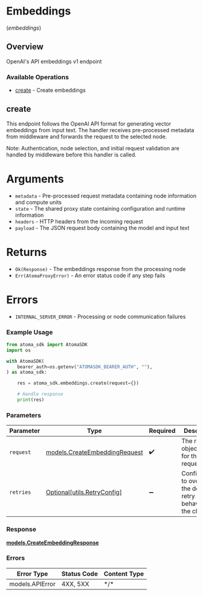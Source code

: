 # Embeddings
(*embeddings*)

## Overview

OpenAI's API embeddings v1 endpoint

### Available Operations

* [create](#create) - Create embeddings

## create

This endpoint follows the OpenAI API format for generating vector embeddings from input text.
The handler receives pre-processed metadata from middleware and forwards the request to
the selected node.

Note: Authentication, node selection, and initial request validation are handled by middleware
before this handler is called.

# Arguments
* `metadata` - Pre-processed request metadata containing node information and compute units
* `state` - The shared proxy state containing configuration and runtime information
* `headers` - HTTP headers from the incoming request
* `payload` - The JSON request body containing the model and input text

# Returns
* `Ok(Response)` - The embeddings response from the processing node
* `Err(AtomaProxyError)` - An error status code if any step fails

# Errors
* `INTERNAL_SERVER_ERROR` - Processing or node communication failures

### Example Usage

```python
from atoma_sdk import AtomaSDK
import os

with AtomaSDK(
    bearer_auth=os.getenv("ATOMASDK_BEARER_AUTH", ""),
) as atoma_sdk:

    res = atoma_sdk.embeddings.create(request={})

    # Handle response
    print(res)

```

### Parameters

| Parameter                                                               | Type                                                                    | Required                                                                | Description                                                             |
| ----------------------------------------------------------------------- | ----------------------------------------------------------------------- | ----------------------------------------------------------------------- | ----------------------------------------------------------------------- |
| `request`                                                               | [models.CreateEmbeddingRequest](../../models/createembeddingrequest.md) | :heavy_check_mark:                                                      | The request object to use for the request.                              |
| `retries`                                                               | [Optional[utils.RetryConfig]](../../models/utils/retryconfig.md)        | :heavy_minus_sign:                                                      | Configuration to override the default retry behavior of the client.     |

### Response

**[models.CreateEmbeddingResponse](../../models/createembeddingresponse.md)**

### Errors

| Error Type      | Status Code     | Content Type    |
| --------------- | --------------- | --------------- |
| models.APIError | 4XX, 5XX        | \*/\*           |